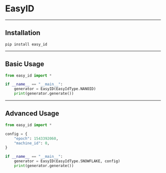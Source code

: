 # EasyID
___

## Installation

`
pip install easy_id
`

---

## Basic Usage

```python
from easy_id import *

if __name__ == "__main__":
    generator = EasyID(EasyIdType.NANOID)
    print(generator.generate())

```

---

## Advanced Usage

```python
from easy_id import *

config = {
    "epoch": 1543392060,
    "machine_id": 0,
}

if __name__ == "__main__":
    generator = EasyID(EasyIdType.SNOWFLAKE, config)
    print(generator.generate())
```

